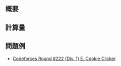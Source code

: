 ## 概要

## 計算量

## 問題例
- [Codeforces Round #222 (Div. 1) E. Cookie Clicker](https://codeforces.com/contest/377/problem/E)